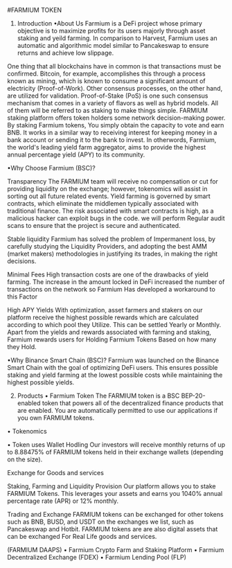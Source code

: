 #FARMIUM TOKEN
1. Introduction
•About Us
Farmium is a DeFi project whose primary objective is to maximize profits for its users majorly through asset staking and yeild farming. In comparison to Harvest, Farmium uses an automatic and algorithmic model similar to Pancakeswap to ensure returns and achieve low slippage. 

One thing that all blockchains have in common is that transactions must be confirmed.
Bitcoin, for example, accomplishes this through a process known as mining, which is known to consume a significant amount of electricity (Proof-of-Work).
Other consensus processes, on the other hand, are utilized for validation.
Proof-of-Stake (PoS) is one such consensus mechanism that comes in a variety of flavors as well as hybrid models.
All of them will be referred to as staking to make things simple.
FARMIUM staking platform offers token holders some network decision-making power. By staking Farmium tokens, You simply obtain the capacity to vote and earn BNB.
It works in a similar way to receiving interest for keeping money in a bank account or sending it to the bank to invest. 
In otherwords, Farmium, the world's leading yield farm aggregator, aims to provide the highest annual percentage yield (APY) to its community. 

•Why Choose Farmium (BSC)?

Transparency
The FARMIUM team will receive no compensation or cut for providing liquidity on the exchange; however, tokenomics will assist in sorting out all future related events.
Yield farming is governed by smart contracts, which eliminate the middlemen typically associated with traditional finance. The risk associated with smart contracts is high, as a malicious hacker can exploit bugs in the code. we will perform Regular audit scans to ensure that the project is secure and authenticated.

Stable liquidity
Farmium has solved the problem of Impermanent loss, by carefully studying the Liquidity Providers, and adopting the best AMM (market makers) methodologies in justifying its trades, in making the right decisions.

Minimal Fees
High transaction costs are one of the drawbacks of yield farming. The increase in the amount locked in DeFi increased the number of transactions on the network so Farmium Has developed a workaround to this Factor

High APY Yields
With optimization, asset farmers and stakers on our platform receive the highest possible rewards which are calculated according to which pool they Utilize. This can be settled Yearly or Monthly. Apart from the yields and rewards associated with farming and staking, Farmium rewards users for Holding Farmium Tokens Based on how many they Hold.


•Why Binance Smart Chain (BSC)?
Farmium was launched on the Binance Smart Chain with the goal of optimizing DeFi users. This ensures possible staking and yield farming at the lowest possible costs while maintaining the highest possible yields.

2. Products
• Farmium Token
The FARMIUM token is a BSC BEP-20-enabled token that powers all of the decentralized finance products that are enabled. You are automatically permitted to use our applications if you own FARMIUM tokens. 

  • Tokenomics
  
  • Token uses
  Wallet Hodling
Our investors will receive monthly returns of up to 8.88475% of  FARMIUM tokens held in their exchange wallets (depending on the size).

Exchange for Goods and services


Staking, Farming and Liquidity Provision
Our platform allows you to stake FARMIUM Tokens.
This leverages your assets and earns you 1040% annual percentage rate (APR) or 12% monthly. 

Trading and Exchange
FARMIUM tokens can be exchanged for other tokens such as BNB, BUSD, and USDT on the exchanges we list, such as Pancakeswap and Hotbit. FARMIUM tokens are are also digital assets that can be exchanged For Real Life goods and services. 
  
  (FARMIUM DAAPS)
• Farmium Crypto Farm and Staking Platform
• Farmium Decentralized Exchange (FDEX)
• Farmium Lending Pool (FLP)

